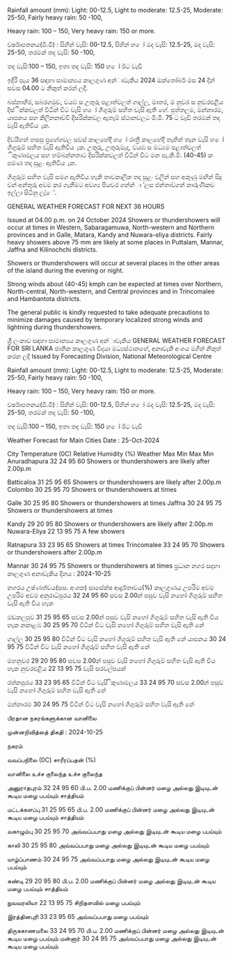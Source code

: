 Rainfall amount (mm): Light: 00-12.5, Light to moderate: 12.5-25, Moderate: 25-50, Fairly heavy rain: 50 -100,

Heavy rain: 100 – 150, Very heavy rain: 150 or more.

වර්ෂාපතනය(මි.මී) : සිහින් වැසි: 00-12.5, සිහින් හ ෝ මද වැසි: 12.5-25, මද වැසි: 25-50, තරමක් තද වැසි: 50 -100,

තද වැසි:100 – 150, ඉතා තද වැසි: 150 හ ෝ ඊට වැඩි

ඉදිරි පැය 36 සඳහා සාමාන්‍යය කාලගුණ අන්‍ාවැකිය 2024 ඔක්තෝබර් මස 24 දින්‍ සවස 04.00 ට නිකුත් කරන්‍ ලදි.

බස්නාහිර, සබරගමුව, වයඹ ස උතුරු පළාත්වලත් ගාල්ල, මාතර, ම නුවර ස නුවරඑළිය දිස්ික්කවලත් විටින් විට වැසි හ ෝ ගිගුරුම් සහිත වැසි ඇති හේ. පුත්තලම, මන්නාරම, යාපනය සහ කිලිනනාච්චි දිසරික්කවල ඇතැම් ස්ථානවලට මි.මී. 75 ට වැඩි තරමක් තද වැසි ඇතිවිය ැක.

දිවයිහන් හසසු ප්‍රහේශවල සවස් කාලහේදී හ ෝ රාත්‍රී කාලහේදී තැනින් තැන වැසි හ ෝ ගිගුරුම් සහිත වැසි ඇතිවිය ැක. උතුරු, උතුරුමැද, වයඹ ස මධ්‍යම පළාත්වලත් ිකුණාමලය සහ හම්බන්නතාට දිසරික්කවලත් විටින් විට මන පැ.කි.මී. (40-45) ක පමණ තද සුළං ඇතිවිය ැක.

ගිගුරුම් සහිත වැසි සමග ඇතිවිය හැකි තාවකාලික තද සුළං වලින් සහ අකුණු මඟින් සිදු වන්‍ අන්‍තුරු අවම කර ගැනීමට අවශ්‍ය පියවර ගන්න්‍ා ්ලස ජන්‍තාව්ගන් කාරුණිකව ඉල්ලා සිටිනු ලැ්ේ.

GENERAL WEATHER FORECAST FOR NEXT 36 HOURS

Issued at 04.00 p.m. on 24 October 2024 Showers or thundershowers will occur at times in Western, Sabaragamuwa, North-western and Northern provinces and in Galle, Matara, Kandy and Nuwara-eliya districts. Fairly heavy showers above 75 mm are likely at some places in Puttalam, Mannar, Jaffna and Kilinochchi districts.

Showers or thundershowers will occur at several places in the other areas of the island during the evening or night.

Strong winds about (40-45) kmph can be expected at times over Northern, North-central, North-western, and Central provinces and in Trincomalee and Hambantota districts.

The general public is kindly requested to take adequate precautions to minimize damages caused by temporary localized strong winds and lightning during thundershowers.

ශ්‍රී ලංකාව සඳහා සාමාන්‍යය කාලගුණ අන්‍ාවැකිය GENERAL WEATHER FORECAST FOR SRI LANKA ජාතික කාලගුණ විදයා මධ්‍යස්ථානහේ, අනාවැකි අංශය මගින් නිකුත් කරන ලදි Issued by Forecasting Division, National Meteorological Centre

Rainfall amount (mm): Light: 00-12.5, Light to moderate: 12.5-25, Moderate: 25-50, Fairly heavy rain: 50 -100,

Heavy rain: 100 – 150, Very heavy rain: 150 or more.

වර්ෂාපතනය(මි.මී) : සිහින් වැසි: 00-12.5, සිහින් හ ෝ මද වැසි: 12.5-25, මද වැසි: 25-50, තරමක් තද වැසි: 50 -100,

තද වැසි:100 – 150, ඉතා තද වැසි: 150 හ ෝ ඊට වැඩි

Weather Forecast for Main Cities Date : 25-Oct-2024

City Temperature (0C) Relative Humidity (%) Weather Max Min Max Min Anuradhapura 32 24 95 60 Showers or thundershowers are likely after 2.00p.m

Batticaloa 31 25 95 65 Showers or thundershowers are likely after 2.00p.m Colombo 30 25 95 70 Showers or thundershowers at times

Galle 30 25 95 80 Showers or thundershowers at times Jaffna 30 24 95 75 Showers or thundershowers at times

Kandy 29 20 95 80 Showers or thundershowers are likely after 2.00p.m Nuwara-Eliya 22 13 95 75 A few showers

Ratnapura 33 23 95 65 Showers at times Trincomalee 33 24 95 70 Showers or thundershowers after 2.00p.m

Mannar 30 24 95 75 Showers or thundershowers at times ප්‍රධාන නගර සදහා කාලගුණ අනාවැකිය දිනය : 2024-10-25

නගරය උෂ්ණත්වය(සස. අංශක) සාසේක්ෂ ආර්ද්‍රතාවය(%) කාලගුණය උපරිම අවම උපරිම අවම අනුරාධ්‍පුරය 32 24 95 60 සවස 2.00න් පසුව වැසි නහෝ ගිගුරුම් සහිත වැසි ඇති විය හැක

මඩකලපුව 31 25 95 65 සවස 2.00න් පසුව වැසි නහෝ ගිගුරුම් සහිත වැසි ඇති විය හැක නකාළඹ 30 25 95 70 විටින් විට වැසි නහෝ ගිගුරුම් සහිත වැසි ඇති නේ

ගාල්ල 30 25 95 80 විටින් විට වැසි නහෝ ගිගුරුම් සහිත වැසි ඇති නේ යාපනය 30 24 95 75 විටින් විට වැසි නහෝ ගිගුරුම් සහිත වැසි ඇති නේ

මහනුවර 29 20 95 80 සවස 2.00න් පසුව වැසි නහෝ ගිගුරුම් සහිත වැසි ඇති විය හැක නුවරඑළිය 22 13 95 75 වැසි සරවල්පයක්

රත්නපුරය 33 23 95 65 විටින් විට වැසි ිකුණාමලය 33 24 95 70 සවස 2.00න් පසුව වැසි නහෝ ගිගුරුම් සහිත වැසි ඇති නේ

මන්නාරම 30 24 95 75 විටින් විට වැසි නහෝ ගිගුරුම් සහිත වැසි ඇති නේ

பிரதான நகரங்களுக்கான வானிலை

முன்னறிவித்தை் திகதி : 2024-10-25

நகரம்

வவப்பநிலை (0C) சாரீரப்பதன் (%)

வானிலை உச்ச குலைந்த உச்ச குலைந்த

அனுராதபுரம் 32 24 95 60 பி.ப. 2.00 மணிக்குப் பின்னர் மழை அல்லது இடியுடன் கூடிய மழை பபய்யும் சாத்தியம்

மட்டக்களப்பு 31 25 95 65 பி.ப. 2.00 மணிக்குப் பின்னர் மழை அல்லது இடியுடன் கூடிய மழை பபய்யும் சாத்தியம்

வகாழும்பு 30 25 95 70 அவ்வப்பபாது மழை அல்லது இடியுடன் கூடிய மழை பபய்யும்

காலி 30 25 95 80 அவ்வப்பபாது மழை அல்லது இடியுடன் கூடிய மழை பபய்யும்

யாழ்ப்பாணம் 30 24 95 75 அவ்வப்பபாது மழை அல்லது இடியுடன் கூடிய மழை பபய்யும்

கண்டி 29 20 95 80 பி.ப. 2.00 மணிக்குப் பின்னர் மழை அல்லது இடியுடன் கூடிய மழை பபய்யும் சாத்தியம்

நுவவரலியா 22 13 95 75 சிறிதளவில் மழை பபய்யும்

இரத்தினபுரி 33 23 95 65 அவ்வப்பபாது மழை பபய்யும்

திருககாணமலை 33 24 95 70 பி.ப. 2.00 மணிக்குப் பின்னர் மழை அல்லது இடியுடன் கூடிய மழை பபய்யும் மன்னார் 30 24 95 75 அவ்வப்பபாது மழை அல்லது இடியுடன் கூடிய மழை பபய்யும்
